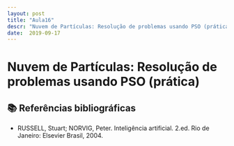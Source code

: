 ```yaml
---
layout: post
title: "Aula16"
descr: "Nuvem de Partículas: Resolução de problemas usando PSO (prática)"
date:  2019-09-17
---
```


# Nuvem de Partículas: Resolução de problemas usando PSO (prática)

## 📚 Referências bibliográficas

- RUSSELL, Stuart; NORVIG, Peter. Inteligência artificial. 2.ed. Rio de Janeiro: Elsevier Brasil, 2004.